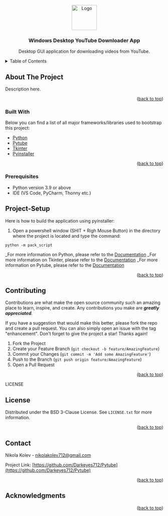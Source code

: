 <div id="top"></div>

<!-- PROJECT LOGO -->
<br />
<div align="center">
  <a href="https://github.com/Darkeyes712/Pytube">
    <img src="images/logo.png" alt="Logo" width="80" height="80">
  </a>

  <h3 align="center">Windows Desktop YouTube Downloader App</h3>

  <p align="center">
    Desktop GUI application for downloading videos from YouTube.
    <br />
    <!--
    <a href="https://github.com/othneildrew/Best-README-Template"><strong>Explore the docs »</strong></a>
    <br />
    <br />
    <a href="https://github.com/othneildrew/Best-README-Template">View Demo</a>
    ·
    <a href="https://github.com/othneildrew/Best-README-Template/issues">Report Bug</a>
    ·
    <a href="https://github.com/othneildrew/Best-README-Template/issues">Request Feature</a>
    -->
  </p>
</div>



<!-- TABLE OF CONTENTS -->
<details>
  <summary>Table of Contents</summary>
  <ol>
    <li>
      <a href="#about-the-project">About The Project</a>
      <ul>
        <li><a href="#built-with">Technologies used</a></li>
        <li><a href="#prerequisites">Prerequisites</a></li>
      </ul>
    </li>
    <li><a href="#code">Project-Setup</a></li>
    <li><a href="#contributing">Contributing</a></li>
    <li><a href="#license">License</a></li>
    <li><a href="#contact">Contact</a></li>
    <!-- <li><a href="#acknowledgments">Acknowledgments</a></li> -->
  </ol>
</details>



<!-- ABOUT THE PROJECT -->
## About The Project

Description here.

<p align="right">(<a href="#top">back to top</a>)</p>



### Built With

Below you can find a list of all major frameworks/libraries used to bootstrap this project:

* [Python](https://www.python.org/)
* [Pytube](link_here)
* [Tkinter](link_here)
* [Pyinstaller](link_here)


<p align="right">(<a href="#top">back to top</a>)</p>


<!-- GETTING STARTED -->

### Prerequisites

* Python version 3.9 or above
* IDE (VS Code, PyCharm, Thonny etc.)


<!-- Code -->
## Project-Setup

Here is how to build the application using pyinstaller: 

1. Open a powershell window (SHIT + Righ Mouse Button) in the directory where the project is located and type the command: 
  ```
  python -m pack_script
  ```

_For more information on Python, please refer to the [Documentation](link_here)
_For more information on Tkinter, please refer to the [Documentation](link_here)
_For more information on Pytube, please refer to the [Documentation](link_here)

<p align="right">(<a href="#top">back to top</a>)</p>


<!-- CONTRIBUTING -->
## Contributing

Contributions are what make the open source community such an amazing place to learn, inspire, and create. Any contributions you make are ***greatly appreciated***.

If you have a suggestion that would make this better, please fork the repo and create a pull request. You can also simply open an issue with the tag "enhancement".
Don't forget to give the project a star! Thanks again!

1. Fork the Project
2. Create your Feature Branch (`git checkout -b feature/AmazingFeature`)
3. Commit your Changes (`git commit -m 'Add some AmazingFeature'`)
4. Push to the Branch (`git push origin feature/AmazingFeature`)
5. Open a Pull Request

<p align="right">(<a href="#top">back to top</a>)</p>



LICENSE
## License

Distributed under the BSD 3-Clause License. See `LICENSE.txt` for more information.

<p align="right">(<a href="#top">back to top</a>)</p>




<!-- CONTACT -->
## Contact

Nikola Kolev - nikolakolev712@gmail.com

Project Link: [https://github.com/Darkeyes712/Pytube](https://github.com/Darkeyes712/Pytube)

<p align="right">(<a href="#top">back to top</a>)</p>


<!--
<!-- ACKNOWLEDGMENTS -->
## Acknowledgments
<!--
Use this space to list resources you find helpful and would like to give credit to. I've included a few of my favorites to kick things off!
-->
<!--
* [Configuration Parser](https://docs.python.org/3/library/configparser.html)
-->
<!--
* [Shit I've used 2](link)
* [Shit I've used 3](link)
* [Shit I've used 4](link)
* [Shit I've used 5](link)
-->

<p align="right">(<a href="#top">back to top</a>)</p>
